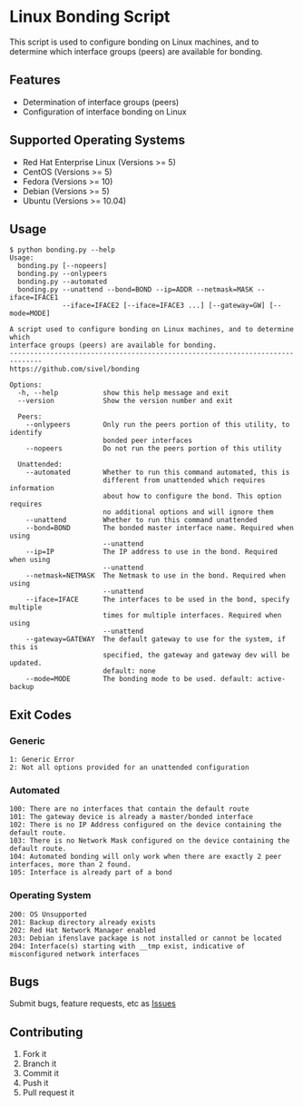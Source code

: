 Linux Bonding Script
====================

This script is used to configure bonding on Linux machines, and to determine which interface groups (peers) are available for bonding.

Features
--------

* Determination of interface groups (peers)
* Configuration of interface bonding on Linux

Supported Operating Systems
---------------------------

* Red Hat Enterprise Linux (Versions >= 5)
* CentOS (Versions >= 5)
* Fedora (Versions >= 10)
* Debian (Versions >= 5)
* Ubuntu (Versions >= 10.04)

Usage
-----

    $ python bonding.py --help
    Usage: 
      bonding.py [--nopeers]
      bonding.py --onlypeers
      bonding.py --automated
      bonding.py --unattend --bond=BOND --ip=ADDR --netmask=MASK --iface=IFACE1 
                 --iface=IFACE2 [--iface=IFACE3 ...] [--gateway=GW] [--mode=MODE]
    
    A script used to configure bonding on Linux machines, and to determine which
    interface groups (peers) are available for bonding.
    ------------------------------------------------------------------------------
    https://github.com/sivel/bonding
    
    Options:
      -h, --help           show this help message and exit
      --version            Show the version number and exit
    
      Peers:
        --onlypeers        Only run the peers portion of this utility, to identify
                           bonded peer interfaces
        --nopeers          Do not run the peers portion of this utility
    
      Unattended:
        --automated        Whether to run this command automated, this is
                           different from unattended which requires information
                           about how to configure the bond. This option requires
                           no additional options and will ignore them
        --unattend         Whether to run this command unattended
        --bond=BOND        The bonded master interface name. Required when using
                           --unattend
        --ip=IP            The IP address to use in the bond. Required when using
                           --unattend
        --netmask=NETMASK  The Netmask to use in the bond. Required when using
                           --unattend
        --iface=IFACE      The interfaces to be used in the bond, specify multiple
                           times for multiple interfaces. Required when using
                           --unattend
        --gateway=GATEWAY  The default gateway to use for the system, if this is
                           specified, the gateway and gateway dev will be updated.
                           default: none
        --mode=MODE        The bonding mode to be used. default: active-backup

Exit Codes
----------

### Generic

    1: Generic Error
    2: Not all options provided for an unattended configuration

### Automated

    100: There are no interfaces that contain the default route
    101: The gateway device is already a master/bonded interface
    102: There is no IP Address configured on the device containing the default route.
    103: There is no Network Mask configured on the device containing the default route.
    104: Automated bonding will only work when there are exactly 2 peer interfaces, more than 2 found.
    105: Interface is already part of a bond

### Operating System

    200: OS Unsupported
    201: Backup directory already exists
    202: Red Hat Network Manager enabled
    203: Debian ifenslave package is not installed or cannot be located
    204: Interface(s) starting with __tmp exist, indicative of misconfigured network interfaces

Bugs
----

Submit bugs, feature requests, etc as [Issues][1]

Contributing
------------

1. Fork it
2. Branch it
3. Commit it
4. Push it
5. Pull request it

[1]: https://github.com/sivel/bonding/issues